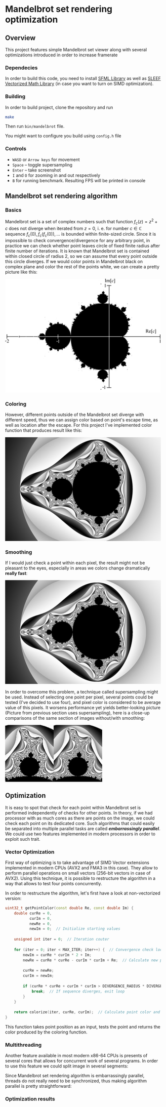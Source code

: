 # Mandelbrot set rendering optimization

## Overview

This project features simple Mandelbrot set viewer along with several optimizations introduced in order to increase framerate

### Dependecies

In order to build this code, you need to install [SFML Library](https://www.sfml-dev.org/) as well as [SLEEF Vectorized Math Library](https://sleef.org/) (in case you want to turn on SIMD optimization).

### Building

In order to build project, clone the repository and run  

```bash
make
```

Then run `bin/mandelbrot` file.

You might want to configure you build using `config.h` file

### Controls

+ `WASD` or `Arrow keys` for movement
+ `Space` &ndash; toggle supersampling
+ `Enter` &ndash; take screenshot
+ `I` and `O` for zooming in and out respectively
+ `B` for running benchmark. Resulting FPS will be printed in console

## Mandelbrot set rendering algorithm

### Basics

Mandelbrot set is a set of complex numbers such that function $f_c(z) = z^2 + c$ does not diverge when iterated from $z=0$, i. e. for number $c \in \mathbb{C}$ sequence $f_c(0), f_c(f_c(0)), ...$ is bounded within finite-sized circle. Since it is impossible to check convergence/divergence for any arbitrary point, in practice we can check whether point leaves circle of fixed finite radius after finite number of iterations. It is known that Mandelbrot set is contained within closed circle of radius $2$, so we can assume that every point outside this circle diverges. If we would color points in Mandelbrot black on complex plane and color the rest of the points white, we can create a pretty picture like this:

![Mandelbrot set image](img/mandelbrot.png)

### Coloring

However, different points outside of the Mandelbrot set diverge with different speed, thus we can assign color based on point's escape time, as well as location after the escape. For this project I've implemented color function that produces result like this:

![Colored Mandelbrot set image](img/Colored.png)

### Smoothing

If I would just check a point within each pixel, the result might not be pleasant to the eyes, especially in areas we colors change dramatically **really fast**:

![Unsmoothed Mandelbrot set image](img/sharp.png)

In order to overcome this problem, a technique called supersampling might be used. Instead of selecting one point per pixel, several points could be tested (I've decided to use four), and pixel color is considered to be average value of this pixels. It worsens performance yet yields better-looking picture (Picture from previous section uses supersampling), here is a close-up comparisons of the same section of images without/with smoothing:

![Smoothness comparison](img/comparison.png)

## Optimization

It is easy to spot that check for each point within Mandelbrot set is performed independently of checks for other points. In theory, if we had processor with as much cores as there are points on the image, we could check each point on its dedicated core. Such algorithms that could easily be separated into multiple parallel tasks are called ***embarrassingly parallel***. We could use two features implemented in modern processors in order to exploit such trait.

### Vector Optimization

First way of optimizing is to take advantage of SIMD Vector extensions implemented in modern CPUs (AVX2 and FMA3 in this case). They allow to perform parallel operations on small vectors (256-bit vectors in case of AVX2). Using this technique, it is possible to restructure the algorithm in a way that allows to test four points concurrently.

In order to restructure the algorithm, let's first have a look at non-vectorized version:

```C++
uint32_t getPointColor(const double Re, const double Im) {
    double curRe = 0,
           curIm = 0,
           newRe = 0,
           newIm = 0;  // Initialize starting values

    unsigned int iter = 0;  // Iteration couter

    for (iter = 0; iter < MAX_ITER; iter++) {  // Convergence check loop
        newIm = curRe * curIm * 2 + Im;
        newRe = curRe * curRe - curIm * curIm + Re;  // Calculate new point positions

        curRe = newRe;
        curIm = newIm;

        if (curRe * curRe + curIm * curIm > DIVERGENCE_RADIUS * DIVERGENCE_RADIUS) {
            break;  // If sequence diverges, exit loop
        }
    }

    return colorize(iter, curRe, curIm);  // Calculate point color and return
}
```

This function takes point position as an input, tests the point and returns the color produced by the coloring function.

### Multithreading

Another feature available in most modern x86-64 CPUs is presents of several cores that allows for concurrent work of several programs. In order to use this feature we could split image in several segments:

Since Mandelbrot set rendering algorithm is embarrassingly parallel, threads do not really need to be synchronized, thus making algorithm parallel is pretty straightforward:

### Optimization results
